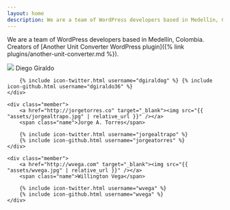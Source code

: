 ```yaml
---
layout: home
description: We are a team of WordPress developers based in Medellín, Colombia.
---
```


We are a team of WordPress developers based in Medellín, Colombia. Creators of [Another Unit Converter WordPress plugin]({% link plugins/another-unit-converter.md %}).

<div id="members">
    <div class="member">
        <img src="{{ "assets/dgiraldog.gif" | relative_url }}" />
        <span class="name">Diego Giraldo</span>

        {% include icon-twitter.html username="dgiraldog" %} {% include icon-github.html username="dgiraldo36" %}
    </div>

    <div class="member">
        <a href="http://jorgetorres.co" target="_blank"><img src="{{ "assets/jorgealtrapo.jpg" | relative_url }}" /></a>
        <span class="name">Jorge A. Torres</span>

        {% include icon-twitter.html username="jorgealtrapo" %}
        {% include icon-github.html username="jorgeatorres" %}
    </div>

    <div class="member">
        <a href="http://wvega.com" target="_blank"><img src="{{ "assets/wvega.jpg" | relative_url }}" /></a>
        <span class="name">Willington Vega</span>

        {% include icon-twitter.html username="wvega" %}
        {% include icon-github.html username="wvega" %}
    </div>
</div>

